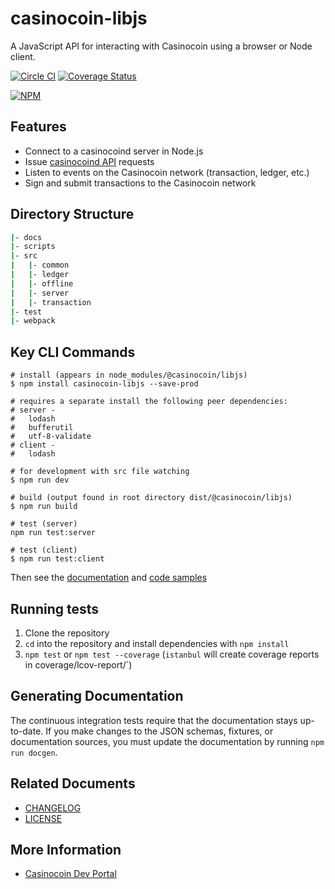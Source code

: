 # casinocoin-libjs

A JavaScript API for interacting with Casinocoin using a browser or Node client.

[![Circle CI](https://circleci.com/gh/casinocoin/casinocoin-libjs/tree/develop.svg?style=svg)](https://circleci.com/gh/casinocoin/casinocoin-libjs/tree/develop) [![Coverage Status](https://coveralls.io/repos/casinocoin/casinocoin-libjs/badge.png?branch=develop)](https://coveralls.io/r/casinocoin/casinocoin-libjs?branch=develop)

[![NPM](https://nodei.co/npm/casinocoin-libjs.png)](https://www.npmjs.org/package/casinocoin-libjs)

## Features

+ Connect to a casinocoind server in Node.js
+ Issue [casinocoind API](https://casinocoin.org/build/casinocoind-apis/) requests
+ Listen to events on the Casinocoin network (transaction, ledger, etc.)
+ Sign and submit transactions to the Casinocoin network

## Directory Structure

```bash
|- docs
|- scripts
|- src
|   |- common
|   |- ledger
|   |- offline
|   |- server
|   |- transaction
|- test
|- webpack
```

## Key CLI Commands

```
# install (appears in node_modules/@casinocoin/libjs)
$ npm install casinocoin-libjs --save-prod

# requires a separate install the following peer dependencies:
# server -
#   lodash
#   bufferutil
#   utf-8-validate
# client -
#   lodash

# for development with src file watching
$ npm run dev

# build (output found in root directory dist/@casinocoin/libjs)
$ npm run build

# test (server)
npm run test:server

# test (client)
$ npm run test:client
```

Then see the [documentation](https://github.com/casinocoin/casinocoin-libjs/blob/develop/docs/index.md) and [code samples](https://github.com/casinocoin/casinocoin-libjs/tree/develop/docs/samples)

## Running tests

1. Clone the repository
2. `cd` into the repository and install dependencies with `npm install`
3. `npm test` or `npm test --coverage` (`istanbul` will create coverage reports in coverage/lcov-report/`)

## Generating Documentation

The continuous integration tests require that the documentation stays up-to-date. If you make changes to the JSON schemas, fixtures, or documentation sources, you must update the documentation by running `npm run docgen`.

## Related Documents

+ [CHANGELOG](./CHANGELOG.md)
+ [LICENSE](./LICENSE)

## More Information

+ [Casinocoin Dev Portal](https://casinocoin.org/build/)

